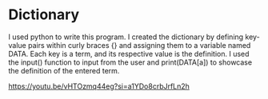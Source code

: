 # Dictionary
I used python to write this program. I created the dictionary by defining key-value pairs within curly braces {} and assigning them to a variable named DATA. Each key is a term, and its respective value is the definition. I used the input() function to input from the user and print(DATA[a]) to showcase the definition of the entered term.  

https://youtu.be/vHTOzmq44eg?si=a1YDo8crbJrfLn2h
